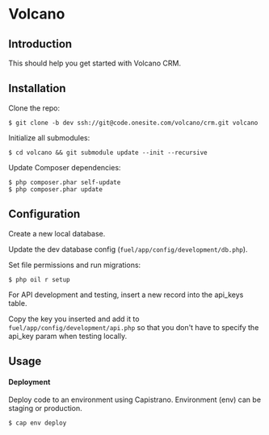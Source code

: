 # Volcano

## Introduction

This should help you get started with Volcano CRM.

## Installation
Clone the repo:

	$ git clone -b dev ssh://git@code.onesite.com/volcano/crm.git volcano

Initialize all submodules:

	$ cd volcano && git submodule update --init --recursive

Update Composer dependencies:

	$ php composer.phar self-update
	$ php composer.phar update

## Configuration
Create a new local database.

Update the dev database config (`fuel/app/config/development/db.php`).

Set file permissions and run migrations:

	$ php oil r setup

For API development and testing, insert a new record into the api_keys table.

Copy the key you inserted and add it to `fuel/app/config/development/api.php` so that you don't have to specify the api_key param when testing locally.

## Usage

#### Deployment
Deploy code to an environment using Capistrano. Environment (env) can be staging or production.

	$ cap env deploy
